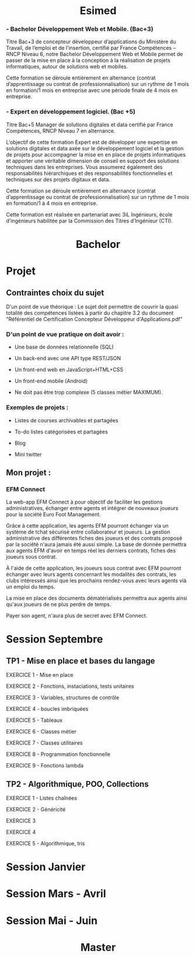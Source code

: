 <h1 align="center">Esimed</h1>

### - Bachelor Développement Web et Mobile. (Bac+3)

Titre Bac+3 de concepteur développeur d’applications du Ministère du Travail, de l’emploi et de l’insertion, certifié par France Compétences – RNCP Niveau 6, notre Bachelor Développement Web et Mobile permet de passer de la mise en place à la conception à la réalisation de projets informatiques, autour de solutions web et mobiles.

Cette formation se déroule entièrement en alternance (contrat d’apprentissage ou contrat de professionnalisation) sur un rythme de 1 mois en formation/1 mois en entreprise avec une période finale de 4 mois en entreprise.


### - Expert en développement logiciel. (Bac +5)
Titre Bac+5 Manager de solutions digitales et data certifié par France Compétences, RNCP Niveau 7 en alternance.

L’objectif de cette formation Expert est de développer une expertise en solutions digitales et data axée sur le développement logiciel et la gestion de projets pour accompagner la mise en en place de projets informatiques et apporter une véritable dimension de conseil en support des solutions techniques dans les entreprises. Vous assumerez également des responsabilités hiérarchiques et des responsabilités fonctionnelles et techniques sur des projets digitaux et data.

Cette formation se déroule entièrement en alternance (contrat d’apprentissage ou contrat de professionnalisation) sur un rythme de 1 mois en formation/1 à 4 mois en entreprise.

Cette formation est réalisée en partenariat avec 3iL Ingénieurs, école d’ingénieurs habilitée par la Commission des Titres d’Ingénieur (CTI).

<h1 align="center">Bachelor</h1>

# Projet
## Contraintes choix du sujet

D'un point de vue théorique : Le sujet doit permettre de couvrir la quasi totalité des compétences listées à partir du chapitre 3.2 du document "Référentiel de Certification Concepteur Développeur d'Applications.pdf"

### D'un point de vue pratique on doit avoir :

+ Une base de données relationnelle (SQL)

+ Un back-end avec une API type REST/JSON

+ Un front-end web en JavaScript+HTML+CSS

+ Un front-end mobile (Android)

+ Ne doit pas être trop complexe (5 classes métier MAXIMUM).

### Exemples de projets :

+ Listes de courses archivables et partagées

+ To-do listes catégorisées et partagées

+ Blog

+ Mini twitter

##  Mon projet :

### EFM Connect
La web-app EFM Connect à pour objectif de faciliter les gestions administratives, échanger entre agents et intégrer de nouveaux joueurs pour la société Euro Foot Management.

Grâce à cette application, les agents EFM pourront échanger via un système de tchat sécurisé entre collaborateur et joueurs.
La gestion administrative des différentes fiches des joueurs et des contrats proposé par la société n'aura jamais été aussi simple.
La base de donnée permettra aux agents EFM d'avoir en temps réel les derniers contrats, fiches des joueurs sous contrat.

À l'aide de cette application, les joueurs sous contrat avec EFM pourront échanger avec leurs agents concernant les modalités des contrats, les clubs intéressés ainsi que les prochains rendez-vous avec leurs agents vià un emploi du temps.

La mise en place des documents dématérialisés permettra aux agents ainsi qu'aux joueurs de ne plus perdre de temps.

Payer son agent, n'aura plus de secret avec EFM Connect.

# Session Septembre
## TP1 - Mise en place et bases du langage
EXERCICE 1 - Mise en place

EXERCICE 2 - Fonctions, instaciations, tests unitaires

EXERCICE 3 - Variables, structures de contrôle

EXERCICE 4 - boucles imbriquées

EXERCICE 5 - Tableaux

EXERCICE 6 - Classes métier

EXERCICE 7 - Classes utilitaires

EXERCICE 8 - Programmation fonctionnelle

EXERCICE 9 - Fonctions lambda

## TP2 - Algorithmique, POO, Collections

EXERCICE 1 - Listes chaînées

EXERCICE 2 - Généricité

EXERCICE 3

EXERCICE 4

EXERCICE 5 - Algorithmique, tris



# Session Janvier
# Session Mars - Avril
# Session Mai - Juin

<h1 align="center">Master</h1>